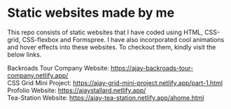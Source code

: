 # Static websites made by me  

This repo consists of static websites that I have coded using HTML, CSS-grid, CSS-flexbox and Formspree. 
I have also incorporated cool animations and hover effects into these websites. To checkout them, kindly visit the below links.  
  
  
  
Backroads Tour Company Website: https://ajay-backroads-tour-company.netlify.app/  
CSS Grid Mini Project: https://ajay-grid-mini-project.netlify.app/part-1.html  
Profolio Website: https://ajaystallard.netlify.app/  
Tea-Station Website: https://ajay-tea-station.netlify.app/ahome.html  
